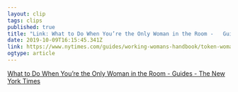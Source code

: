 ```yaml
---
layout: clip 
tags: clips 
published: true 
title: "Link: What to Do When You’re the Only Woman in the Room -   Guides - The New York Times" 
date: 2019-10-09T16:15:45.341Z 
link: https://www.nytimes.com/guides/working-womans-handbook/token-woman-in-room?rref=collection%2Fspotlightcollection%2Fthe-working-womans-handbook&action=click&contentCollection=smarter-living&region=rank&module=package&version=highlights&contentPlacement=1&pgtype=collection&redirect=true 
ogtype: article 
---
```

[What to Do When You’re the Only Woman in the Room -   Guides - The New York Times](https://www.nytimes.com/guides/working-womans-handbook/token-woman-in-room?rref=collection%2Fspotlightcollection%2Fthe-working-womans-handbook&action=click&contentCollection=smarter-living&region=rank&module=package&version=highlights&contentPlacement=1&pgtype=collection&redirect=true) 
